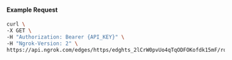 <!-- Code generated for API Clients. DO NOT EDIT. -->

#### Example Request

```bash
curl \
-X GET \
-H "Authorization: Bearer {API_KEY}" \
-H "Ngrok-Version: 2" \
https://api.ngrok.com/edges/https/edghts_2lCrW0pvUo4qTqODFOKofdk15mF/routes/edghtsrt_2lCrVwaAJFZV1Kbxo5VgE1sKVSd
```
